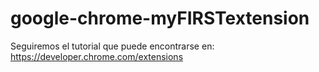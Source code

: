 # google-chrome-myFIRSTextension

Seguiremos el tutorial que puede encontrarse en: https://developer.chrome.com/extensions

